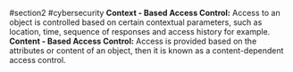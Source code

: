 #section2 #cybersecurity
**Context - Based Access Control:** 
	Access to an object is controlled based on certain contextual parameters, such as location, time, sequence of responses and access history for example.
**Content - Based Access Control:** 
	Access is provided based on the attributes or content of an object, then it is known as a content-dependent access control.